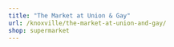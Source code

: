 ```yaml
---
title: "The Market at Union & Gay"
url: /knoxville/the-market-at-union-and-gay/
shop: supermarket
---
```

